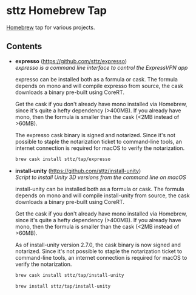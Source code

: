 # sttz Homebrew Tap

[Homebrew](https://brew.sh) tap for various projects.

## Contents

* **expresso** (https://github.com/sttz/expresso)<br>
  *expresso is a command line interface to control the ExpressVPN app*

  expresso can be installed both as a formula or cask. The formula depends on mono and will compile expresso from source, the cask downloads a binary pre-built using CoreRT.

  Get the cask if you don't already have mono installed via Homebrew, since it's quite a hefty dependency (>400MB). If you already have mono, then the formula is smaller than the cask (<2MB instead of >60MB).

  The expresso cask binary is signed and notarized. Since it's not possible to staple the notarization ticket to command-line tools, an internet connection is required for macOS to verify the notarization.

  ```sh
  brew cask install sttz/tap/expresso
  ```

* **install-unity** (https://github.com/sttz/install-unity)<br>
  *Script to install Unity 3D versions from the command line on macOS*

  install-unity can be installed both as a formula or cask. The formula depends on mono and will compile install-unity from source, the cask downloads a binary pre-built using CoreRT.

  Get the cask if you don't already have mono installed via Homebrew, since it's quite a hefty dependency (>400MB). If you already have mono, then the formula is smaller than the cask (<2MB instead of >60MB).

  As of install-unity version 2.7.0, the cask binary is now signed and notarized. Since it's not possible to staple the notarization ticket to command-line tools, an internet connection is required for macOS to verify the notarization.

  ```sh
  brew cask install sttz/tap/install-unity
  ```

  ```sh
  brew install sttz/tap/install-unity
  ```
